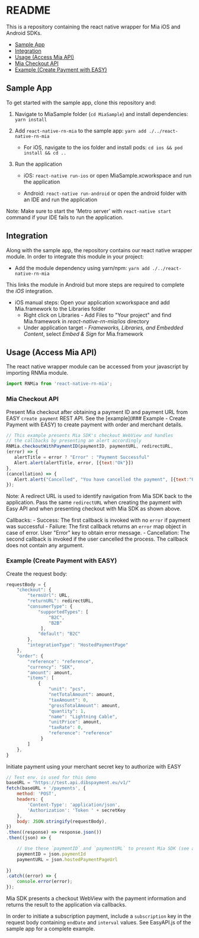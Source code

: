 # README #

This is a repository containing the react native wrapper for Mia iOS and Android SDKs.

- [Sample App](#sample-app)
- [Integration](#integration)
- [Usage (Access Mia API)](#usage-(access-mia-api))
- [Mia Checkout API](#mia-checkout-api)
- [Example (Create Payment with EASY)](#example-(create-payment-with-easy))

## Sample App 

To get started with the sample app, clone this repository and: 

1. Navigate to MiaSample folder (`cd MiaSample`) and install dependencies: `yarn install`
	
2. Add `react-native-rn-mia` to the sample app: `yarn add ./../react-native-rn-mia`

	- For iOS, navigate to the ios folder and install pods: `cd ios && pod install && cd ..`
	
3. Run the application 

	- iOS: `react-native run-ios` or open MiaSample.xcworkspace and run the application 
	
	- Android: `react-native run-android` or open the android folder with an IDE and run the application
	
Note: Make sure to start the 'Metro server' with `react-native start` command if your IDE fails to run the application.  
	

## Integration

Along with the sample app, the repository contains our react native wrapper module.
In order to integrate this module in your project: 

* Add the module dependency using yarn/npm: `yarn add ./../react-native-rn-mia`

This links the module in Android but more steps are required to complete the *iOS* integration.

* iOS manual steps: Open your application xcworkspace and add Mia.framework to the Libraries folder
	- Right click on Libraries - Add Files to "Your project" and find Mia.framework in *react-native-rn-mia/ios* directory
	- Under application target - *Frameworks, Libraries, and Embedded Content*, select *Embed & Sign* for Mia.framework
	
## Usage (Access Mia API)

The react native wrapper module can be accessed from your javascript by importing RNMia module. 
```js
import RNMia from 'react-native-rn-mia';
```

### Mia Checkout API

Present Mia checkout after obtaining a payment ID and payment URL from EASY `create payment` REST API.
See the [example](### Example - Create Payment with EASY) to create payment with order and merchant details.

```js
// This example presents Mia SDK's checkout WebView and handles 
// the callbacks by presenting an alert accordingly
RNMia.checkoutWithPaymentID(paymentID, paymentURL, redirectURL, 
(error) => {
   alertTitle = error ? "Error" : "Payment Successful"
   Alert.alert(alertTitle, error, [{text:"Ok"}])
}, 
(cancellation) => {
   Alert.alert("Cancelled", "You have cancelled the payment", [{text:"Ok"}])
});
```

Note: A redirect URL is used to identify navigation from Mia SDK back to the application.
Pass the same `redirectURL` when creating the payment with Easy API and 
when presenting checkout with Mia SDK as shown above. 

Callbacks:
	- Success: The first callback is invoked with no `error` if payment was successful
	- Failure: The first callback returns an `error` map object in case of error. User "Error" key to obtain error message. 
	- Cancellation: The second callback is invoked if the user cancelled the process. The callback does not contain any argument. 

### Example (Create Payment with EASY)

Create the request body:

```js 
requestBody = {
	"checkout": {
		"termsUrl": URL,
		"returnURL": redirectURL,
		"consumerType": {
			"supportedTypes": [
		    	"B2C",
		        "B2B"
		     ],
		    "default": "B2C"
		},
		"integrationType": "HostedPaymentPage"
	},
	"order": {
		"reference": "reference",
		"currency": "SEK",
        "amount": amount,
		"items": [
			{
		    	"unit": "pcs",
		        "netTotalAmount": amount,
		        "taxAmount": 0,
		        "grossTotalAmount": amount,
	            "quantity": 1,
	            "name": "Lightning Cable",
				"unitPrice": amount,
		        "taxRate": 0,
		        "reference": "reference"
	         }
		]
	},
}
```

Initiate payment using your merchant secret key to authorize with EASY

```js 
// Test env. is used for this demo
baseURL = "https://test.api.dibspayment.eu/v1/"
fetch(baseURL + '/payments', {
	method: 'POST',
	headers: {
		'Content-Type': 'application/json',
		'Authorization': 'Token ' + secretKey
	},
	body: JSON.stringify(requestBody),
})
.then((response) => response.json())
.then((json) => {

	// Use these `paymentID` and `paymentURL` to present Mia SDK (see above)
	paymentID = json.paymentId 
    paymentURL = json.hostedPaymentPageUrl  
	
})
.catch((error) => {
	console.error(error);
});
```

Mia SDK presents a checkout WebView with the payment information and returns 
the result to the application via callbacks.

In order to initiate a subscription payment, include a `subscription` key in the request body 
containing `endDate` and `interval` values. See EasyAPI.js of the sample app for a complete example. 
